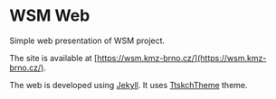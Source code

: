 # WSM Web

Simple web presentation of WSM project.

The site is available at [https://wsm.kmz-brno.cz/](https://wsm.kmz-brno.cz/).

The web is developed using [Jekyll](https://jekyllrb.com/). It uses
[TtskchTheme](https://github.com/ttskch/jekyll-ttskch-theme) theme.

